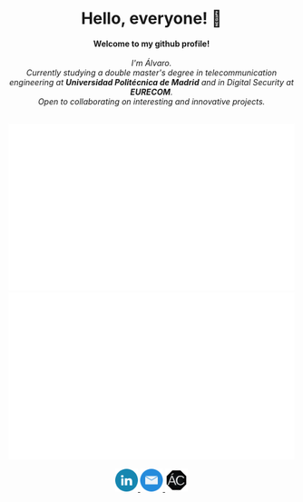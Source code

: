 <h1 align="center">Hello, everyone! 👋</h1>
<p align="center">
    <b>Welcome to my github profile!</b><br><br>
    <i>
        I'm Álvaro.<br>
        Currently studying a double master's degree in telecommunication engineering at <b>Universidad Politécnica de Madrid</b> and in Digital Security at <b>EURECOM</b>.<br> 
        Open to collaborating on interesting and innovative projects.<br>
    </i><br>
</p>

<p align="center">
  <picture>
      <source media="(prefers-color-scheme: dark)" srcset="generated/overview.svg#gh-dark-mode-only">
      <img src="generated/overview.svg#gh-light-mode-only">
  </picture>
  <picture>
      <source media="(prefers-color-scheme: dark)" srcset="generated/languages.svg#gh-dark-mode-only">
      <img src="generated/languages.svg#gh-light-mode-only">
  </picture>
</p>


<p align="center">
  <a href="https://www.linkedin.com/in/alvaro-de-castro/">
      <img src="icons/linkedin.svg" alt="LinkedIn" height="40" />
  </a>
  <a href="mailto:alvdecastrog@gmail.com">
      <img src="icons/mailicon.svg" alt="E-Mail" height="40" />
  </a>
  <a href="http://alvarodecastro.com/">
      <img src="icons/web.svg" alt="Webpage" height="40" />
  </a>
</p>